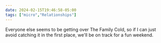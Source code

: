 ```yaml
---
date: 2024-02-15T19:46:58-05:00
tags: ["micro","Relationships"]
---
```

Everyone else seems to be getting over The Family Cold, so if I can just avoid catching it in the first place, we'll be on track for a fun weekend.